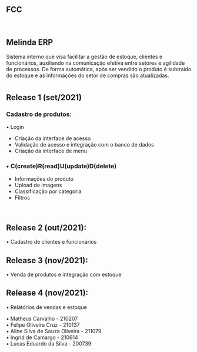 <div align="center">
  
</div>


## FCC

<br/>

## Melinda ERP
Sistema interno que visa facilitar a gestão de estoque, clientes e funcionários, auxiliando na comunicação efetiva entre setores e agilidade de processos.
De forma automática, após ser vendido o produto é subtraído do estoque e as informações do setor de compras são atualizadas.

#

## Release 1 (set/2021)
### Cadastro de produtos: <br/>
•	Login <br/>
-	Criação da interface de acesso <br/>
-	Validação de acesso e integração com o banco de dados <br/>
-	Criação da interface de menu <br/>

### •	C(create)R(read)U(update)D(delete) <br/>
-	Informações do produto <br/>
-	Upload de imagens <br/>
-	Classificação por categoria <br/>
-	Filtros <br/>

<br/>

## Release 2 (out/2021): <br/>
•	Cadastro de clientes e funcionários <br/>
## Release 3 (nov/2021): <br/>
•	Venda de produtos e integração com estoque <br/>
## Release 4 (nov/2021): <br/>
•	Relatórios de vendas e estoque <br/>


•	Matheus Carvalho - 210207 <br/>
•	Felipe Oliveira Cruz - 210137 <br/>
•	Aline Silva de Souza Oliveira - 211079 <br/>
•	Ingrid de Camargo - 210614 <br/>
•	Lucas Eduardo da Silva - 200739 <br/>

